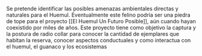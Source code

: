Se pretende identificar las posibles amenazas ambientales directas y naturales para el Huemul. Eventualmente este felino podría ser una piedra de tope para el proyecto [[El Huemul Un Futuro Posible]], aún cuando hayan coexistido por miles de años.
Este proyecto tiene como objetivo la captura y la postura de radio collar para conocer la cantidad de ejemplares que habitan la reserva, conocer aspectos conductuales y como interactua con el huemul, el guanaco y los ecosistemas